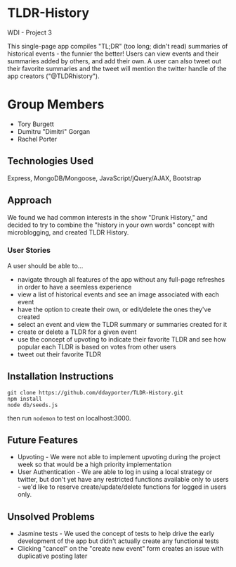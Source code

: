 # TLDR-History
WDI - Project 3

This single-page app compiles "TL;DR" (too long; didn't read) summaries of historical events - the funnier the better! Users can view events and their summaries added by others, and add their own. A user can also tweet out their favorite summaries and the tweet will mention the twitter handle of the app creators ("@TLDRhistory").

# Group Members
* Tory Burgett
* Dumitru "Dimitri" Gorgan
* Rachel Porter

## Technologies Used
Express, MongoDB/Mongoose, JavaScript/jQuery/AJAX, Bootstrap

## Approach
We found we had common interests in the show "Drunk History," and decided to try to combine the "history in your own words" concept with microblogging, and created TLDR History.

### User Stories
A user should be able to...
* navigate through all features of the app without any full-page refreshes in order to have a seemless experience
* view a list of historical events and see an image associated with each event
* have the option to create their own, or edit/delete the ones they've created
* select an event and view the TLDR summary or summaries created for it
* create or delete a TLDR for a given event
* use the concept of upvoting to indicate their favorite TLDR and see how popular each TLDR is based on votes from other users
* tweet out their favorite TLDR

## Installation Instructions
```
git clone https://github.com/ddayporter/TLDR-History.git
npm install
node db/seeds.js
```
then run ```nodemon``` to test on localhost:3000.

## Future Features
* Upvoting - We were not able to implement upvoting during the project week so that would be a high priority implementation
* User Authentication - We are able to log in using a local strategy or twitter, but don't yet have any restricted functions available only to users - we'd like to reserve create/update/delete functions for logged in users only.

## Unsolved Problems
* Jasmine tests - We used the concept of tests to help drive the early development of the app but didn't actually create any functional tests
* Clicking "cancel" on the "create new event" form creates an issue with duplicative posting later
